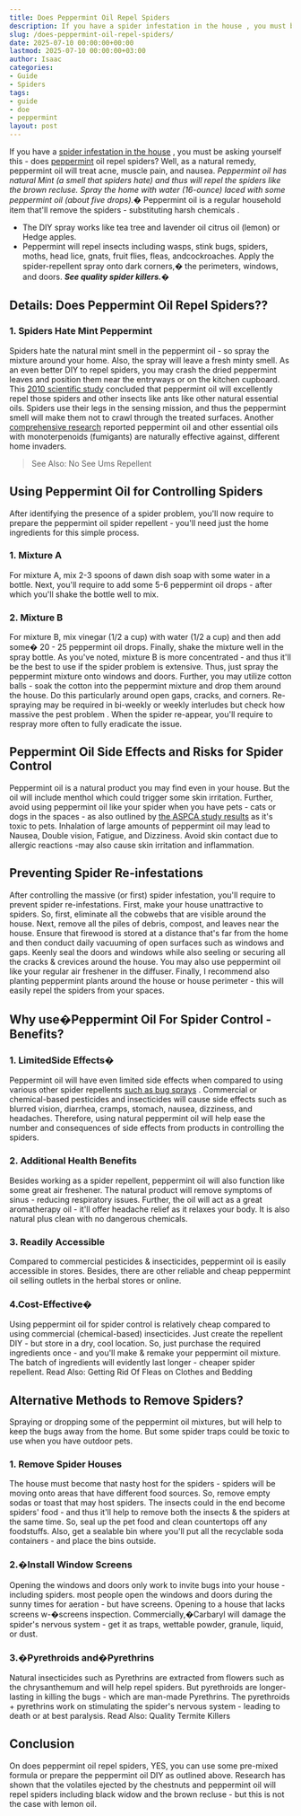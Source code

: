 ```yaml
---
title: Does Peppermint Oil Repel Spiders
description: If you have a spider infestation in the house , you must be asking yourself this - does peppermint oil repel spiders? Well, as a natural remedy, peppermint...
slug: /does-peppermint-oil-repel-spiders/
date: 2025-07-10 00:00:00+00:00
lastmod: 2025-07-10 00:00:00+03:00
author: Isaac
categories:
- Guide
- Spiders
tags:
- guide
- doe
- peppermint
layout: post
---
```

If you have a
[spider infestation in the house](https://pestpolicy.com/how-to-get-rid-of-spiders/)
, you must be asking yourself this - does [peppermint](https://pestpolicy.com/does-peppermint-oil-kill-bed-bugs/) oil repel spiders? Well, as a natural remedy, peppermint oil will treat acne, muscle pain, and nausea.
*Peppermint oil has natural Mint (a smell that spiders hate) and thus will repel the spiders like the brown recluse. Spray the home with water (16-ounce) laced with some peppermint oil (about five drops).�*
Peppermint oil is a regular household item that'll remove the spiders - substituting
harsh chemicals
.
- The DIY spray works like tea tree and lavender oil citrus oil (lemon) or Hedge apples.
- Peppermint will repel insects including wasps, stink bugs, spiders, moths, head lice, gnats, fruit flies, fleas, andcockroaches.
Apply the spider-repellent spray onto dark corners,� the perimeters, windows, and doors.
***See quality spider killers.�***

## Details: Does Peppermint Oil Repel Spiders??
### 1. Spiders Hate Mint Peppermint
Spiders hate the natural mint smell in the peppermint oil - so spray the mixture around your home. Also, the spray will leave a fresh minty smell.
As an even better DIY to repel spiders, you may crash the dried peppermint leaves and position them near the entryways or on the kitchen cupboard.
This
[2010 scientific study](https://www.ncbi.nlm.nih.gov/pmc/articles/PMC3014752/#!po=85.2941)
concluded that peppermint oil will excellently repel those spiders and other insects like
ants
like other natural essential oils.
Spiders use their legs in the sensing mission, and thus the peppermint smell will make them not to crawl through the treated surfaces.
Another
[comprehensive research](https://athenaeum.libs.uga.edu/handle/10724/26478)
reported peppermint oil and other essential oils with monoterpenoids (fumigants) are naturally effective against, different home invaders.
> See Also:
> No See Ums Repellent
## Using Peppermint Oil for Controlling Spiders
After identifying the presence of a spider problem, you'll now require to prepare the peppermint oil spider repellent - you'll need just the home ingredients for this simple process.
### 1. Mixture A
For mixture A, mix 2-3 spoons of
dawn
dish soap
with some water in a bottle. Next, you'll require to add some 5-6 peppermint oil drops - after which you'll shake the bottle well to mix.
### 2. Mixture B
For mixture B, mix vinegar (1/2 a cup) with water (1/2 a cup) and then add some� 20 - 25 peppermint oil drops. Finally, shake the mixture well in the spray bottle.
As you've noted, mixture B is more concentrated - and thus it'll be the best to use if the spider problem is extensive. Thus, just spray the peppermint mixture onto windows and doors.
Further, you may utilize cotton balls - soak the cotton into the peppermint mixture and drop them around the house. Do this particularly around open gaps, cracks, and corners.
Re-spraying may be required in bi-weekly or weekly interludes but check how massive
the pest problem
. When the spider re-appear, you'll require to respray more often to fully eradicate the issue.
## Peppermint Oil Side Effects and Risks for Spider Control
Peppermint oil is a natural product you may find even in your house. But the oil will include menthol which could trigger some skin irritation.
Further, avoid using peppermint oil like your spider when you have pets - cats or dogs in the spaces - as also outlined by
[the ASPCA study results](https://www.aspca.org/pet-care/animal-poison-control/toxic-and-non-toxic-plants/mint)
as it's toxic to pets.
Inhalation of large amounts of peppermint oil may lead to Nausea, Double vision, Fatigue, and Dizziness. Avoid skin contact due to allergic reactions -may also cause skin irritation and inflammation.
## Preventing Spider Re-infestations
After controlling the massive (or first) spider infestation, you'll require to prevent spider re-infestations. First, make your house unattractive to spiders.
So, first, eliminate all the cobwebs that are visible around the house. Next, remove all the piles of debris, compost, and leaves near the house.
Ensure that firewood is stored at a distance that's far from the home and then conduct daily vacuuming of open surfaces such as windows and gaps.
Keenly seal the doors and windows while also seeling or securing all the cracks & crevices around the house. You may also use peppermint oil like your regular air freshener in the diffuser.
Finally, I recommend also planting peppermint plants around the house or house perimeter - this will easily repel the spiders from your spaces.
## Why use�Peppermint Oil For Spider Control - Benefits?
### 1. Limited**Side Effects�**
Peppermint oil will have even limited side effects when compared to using various other spider repellents
[such as bug sprays](https://pestpolicy.com/how-to-get-rid-of-brown-recluse-spiders/)
.
Commercial or chemical-based pesticides and insecticides will cause side effects such as blurred vision, diarrhea, cramps, stomach, nausea, dizziness, and headaches.
Therefore, using natural peppermint oil will help ease the number and consequences of side effects from products in controlling the spiders.
### 2. Additional Health Benefits
Besides working as a spider repellent, peppermint oil will also function like some great air freshener.
The natural product will remove symptoms of sinus - reducing respiratory issues.
Further, the oil will act as a great aromatherapy oil - it'll offer headache relief as it relaxes your body. It is also natural plus clean with no dangerous chemicals.
### 3. Readily Accessible
Compared to commercial pesticides & insecticides, peppermint oil is easily accessible in stores.
Besides, there are other reliable and cheap peppermint oil selling outlets in the herbal stores or online.
### 4.**Cost-Effective�**
Using peppermint oil for spider control is relatively cheap compared to using commercial (chemical-based) insecticides. Just create the repellent DIY - but store in a dry, cool location.
So, just purchase the required ingredients once - and you'll make & remake your peppermint oil mixture. The batch of ingredients will evidently last longer - cheaper spider repellent.
Read Also:
Getting Rid Of Fleas on Clothes and Bedding
## Alternative Methods to Remove Spiders?
Spraying or dropping some of the peppermint oil mixtures, but will help to keep the bugs away from the home.
But some spider traps could be toxic to use when you have outdoor pets.
### 1. Remove Spider Houses
The house must become that nasty host for the spiders - spiders will be moving onto areas that have different food sources. So, remove empty sodas or toast that may host spiders.
The insects could in the end become spiders' food - and thus it'll help to remove both the insects & the spiders at the same time. So, seal up the pet food and clean countertops off any foodstuffs.
Also, get a sealable bin where you'll put all the recyclable soda containers - and place the bins outside.
### 2.�Install Window Screens
Opening the windows and doors only work to invite bugs into your house - including spiders. most people open the windows and doors during the sunny times for aeration - but have screens.
Opening to a house that lacks screens w-�screens inspection. Commercially,�Carbaryl will damage the spider's nervous system - get it as traps, wettable powder, granule, liquid, or dust.
### 3.�Pyrethroids and�Pyrethrins
Natural insecticides such as Pyrethrins are extracted from flowers such as the chrysanthemum and will help repel spiders.
But pyrethroids are longer-lasting in killing the bugs - which are man-made Pyrethrins.
The pyrethroids + pyrethrins work on stimulating the spider's nervous system - leading to death or at best paralysis.
Read Also:
Quality Termite Killers
## Conclusion
On does peppermint oil repel spiders, YES, you can use some pre-mixed formula or prepare the peppermint oil DIY as outlined above.
Research has shown that the volatiles ejected by the chestnuts and peppermint oil will repel spiders including black widow and the brown recluse - but this is not the case with lemon oil.